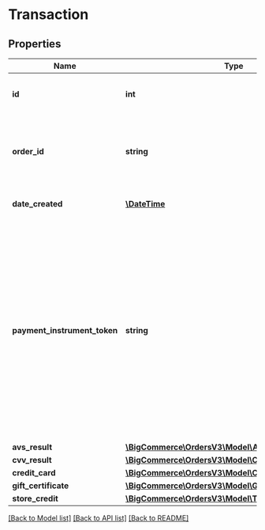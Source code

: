 # Transaction

## Properties
Name | Type | Description | Notes
------------ | ------------- | ------------- | -------------
**id** | **int** | Unique identifier for the transaction. | [optional] 
**order_id** | **string** | Identifier for the BigCommerce Order with which this transaction is associated. | [optional] 
**date_created** | [**\DateTime**](\DateTime.md) | The datetime of the transaction. | [optional] 
**payment_instrument_token** | **string** | This field contains internal BigPay token for stored card that is then mapped to the actual third-party token. We currently do not offer a way to get third party tokens.These tokens are read-only and do not return any information about the payment. | [optional] 
**avs_result** | [**\BigCommerce\OrdersV3\Model\AVSResults**](AVSResults.md) |  | [optional] 
**cvv_result** | [**\BigCommerce\OrdersV3\Model\CVVResult**](CVVResult.md) |  | [optional] 
**credit_card** | [**\BigCommerce\OrdersV3\Model\CreditCard**](CreditCard.md) |  | [optional] 
**gift_certificate** | [**\BigCommerce\OrdersV3\Model\GiftCertificate**](GiftCertificate.md) |  | [optional] 
**store_credit** | [**\BigCommerce\OrdersV3\Model\TransactionStoreCredit**](TransactionStoreCredit.md) |  | [optional] 

[[Back to Model list]](../../README.md#documentation-for-models) [[Back to API list]](../../README.md#documentation-for-api-endpoints) [[Back to README]](../../README.md)


